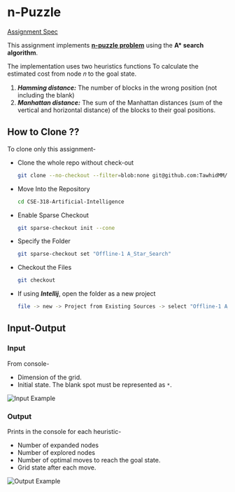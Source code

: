 # n-Puzzle
[Assignment Spec](https://github.com/TawhidMM/CSE-318-Artificial-Intelligence/blob/main/Offline-1%20A_Star_Search/Assignment_1_N_Puzzle_description.pdf)

This assignment implements **[n-puzzle problem](https://www.geeksforgeeks.org/8-puzzle-problem-using-branch-and-bound/)** using the **A\* search algorithm**.

The implementation uses two heuristics functions To calculate the estimated cost from node 𝑛 to the goal state.

1. ***Hamming distance:*** The number of blocks in the wrong position (not including the blank)  
2. ***Manhattan distance:*** The sum of the Manhattan distances (sum of the vertical and horizontal 
distance) of the blocks to their goal positions.  

## How to Clone ??

To clone only this assignment-

- Clone the whole repo without check-out
    ```bash
    git clone --no-checkout --filter=blob:none git@github.com:TawhidMM/CSE-318-Artificial-Intelligence.git
    ```
- Move Into the Repository
    ```bash
    cd CSE-318-Artificial-Intelligence
    ```
- Enable Sparse Checkout
    ```bash
    git sparse-checkout init --cone
    ```


- Specify the Folder


    ```bash
    git sparse-checkout set "Offline-1 A_Star_Search"
    ```

- Checkout the Files
    ```bash
    git checkout
    ```
- If using ***Intellij***, open the folder as a new project
    ```bash
    file -> new -> Project from Existing Sources -> select "Offline-1 A_Star_Search"
    ```
## Input-Output  

### Input  
From console-

- Dimension of the grid.
- Initial state. The blank spot must be represented as `*`.

![Input Example](output_image.png)  


### Output  
Prints in the console for each heuristic-

- Number of expanded nodes
- Number of explored nodes
- Number of optimal moves to reach the goal state.
- Grid state after each move.  

![Output Example](output_image.png)  
